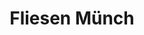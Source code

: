 ---
title: "Fliesen Münch"
url: /bad-neuenahr-ahrweiler/fliesen-muench-greener-weg/
shop: Baustoffe
---